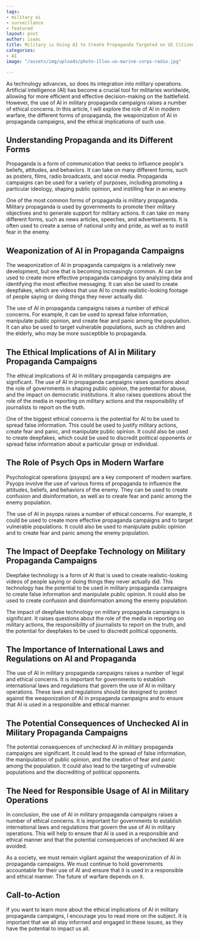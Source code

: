 ```yaml
---
tags:
- military ai
- surveillance
- featured
layout: post
author: isaac
title: Military is Using AI to Create Propaganda Targeted on US Citizens
categories:
- AI
image: "/assets/img/uploads/photo-illus-us-marine-corps-radio.jpg"

---
```

As technology advances, so does its integration into military operations. Artificial intelligence (AI) has become a crucial tool for militaries worldwide, allowing for more efficient and effective decision-making on the battlefield. However, the use of AI in military propaganda campaigns raises a number of ethical concerns. In this article, I will explore the role of AI in modern warfare, the different forms of propaganda, the weaponization of AI in propaganda campaigns, and the ethical implications of such use.

## Understanding Propaganda and its Different Forms

Propaganda is a form of communication that seeks to influence people's beliefs, attitudes, and behaviors. It can take on many different forms, such as posters, films, radio broadcasts, and social media. Propaganda campaigns can be used for a variety of purposes, including promoting a particular ideology, shaping public opinion, and instilling fear in an enemy.

One of the most common forms of propaganda is military propaganda. Military propaganda is used by governments to promote their military objectives and to generate support for military actions. It can take on many different forms, such as news articles, speeches, and advertisements. It is often used to create a sense of national unity and pride, as well as to instill fear in the enemy.

## Weaponization of AI in Propaganda Campaigns

The weaponization of AI in propaganda campaigns is a relatively new development, but one that is becoming increasingly common. AI can be used to create more effective propaganda campaigns by analyzing data and identifying the most effective messaging. It can also be used to create deepfakes, which are videos that use AI to create realistic-looking footage of people saying or doing things they never actually did.

The use of AI in propaganda campaigns raises a number of ethical concerns. For example, it can be used to spread false information, manipulate public opinion, and create fear and panic among the population. It can also be used to target vulnerable populations, such as children and the elderly, who may be more susceptible to propaganda.

## The Ethical Implications of AI in Military Propaganda Campaigns

The ethical implications of AI in military propaganda campaigns are significant. The use of AI in propaganda campaigns raises questions about the role of governments in shaping public opinion, the potential for abuse, and the impact on democratic institutions. It also raises questions about the role of the media in reporting on military actions and the responsibility of journalists to report on the truth.

One of the biggest ethical concerns is the potential for AI to be used to spread false information. This could be used to justify military actions, create fear and panic, and manipulate public opinion. It could also be used to create deepfakes, which could be used to discredit political opponents or spread false information about a particular group or individual.

## The Role of Psych Ops in Modern Warfare

Psychological operations (psyops) are a key component of modern warfare. Psyops involve the use of various forms of propaganda to influence the attitudes, beliefs, and behaviors of the enemy. They can be used to create confusion and disinformation, as well as to create fear and panic among the enemy population.

The use of AI in psyops raises a number of ethical concerns. For example, it could be used to create more effective propaganda campaigns and to target vulnerable populations. It could also be used to manipulate public opinion and to create fear and panic among the enemy population.

## The Impact of Deepfake Technology on Military Propaganda Campaigns

Deepfake technology is a form of AI that is used to create realistic-looking videos of people saying or doing things they never actually did. This technology has the potential to be used in military propaganda campaigns to create false information and manipulate public opinion. It could also be used to create confusion and disinformation among the enemy population.

The impact of deepfake technology on military propaganda campaigns is significant. It raises questions about the role of the media in reporting on military actions, the responsibility of journalists to report on the truth, and the potential for deepfakes to be used to discredit political opponents.

## The Importance of International Laws and Regulations on AI and Propaganda

The use of AI in military propaganda campaigns raises a number of legal and ethical concerns. It is important for governments to establish international laws and regulations that govern the use of AI in military operations. These laws and regulations should be designed to protect against the weaponization of AI in propaganda campaigns and to ensure that AI is used in a responsible and ethical manner.

## The Potential Consequences of Unchecked AI in Military Propaganda Campaigns

The potential consequences of unchecked AI in military propaganda campaigns are significant. It could lead to the spread of false information, the manipulation of public opinion, and the creation of fear and panic among the population. It could also lead to the targeting of vulnerable populations and the discrediting of political opponents.

## The Need for Responsible Usage of AI in Military Operations

In conclusion, the use of AI in military propaganda campaigns raises a number of ethical concerns. It is important for governments to establish international laws and regulations that govern the use of AI in military operations. This will help to ensure that AI is used in a responsible and ethical manner and that the potential consequences of unchecked AI are avoided.

As a society, we must remain vigilant against the weaponization of AI in propaganda campaigns. We must continue to hold governments accountable for their use of AI and ensure that it is used in a responsible and ethical manner. The future of warfare depends on it.

## Call-to-Action

If you want to learn more about the ethical implications of AI in military propaganda campaigns, I encourage you to read more on the subject. It is important that we all stay informed and engaged in these issues, as they have the potential to impact us all.
